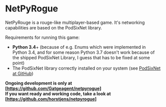 # NetPyRogue
NetPyRouge is a rouge-like multiplayer-based game. It's networking capabilities are based on the PodSixNet library.

Requirements for running this game:

- **Python 3.4**+ (because of e.g. Enums which were implemented in Python 3.4, and for some reason Python 3.7 doesn't work because of the shipped PodSixNet Library, I guess that has to be fixed at some point)
- The PodSixNet library correctly installed on your system (see [PodSixNet at GitHub](https://github.com/chr15m/PodSixNet/tree/python3))

**Ongoing development is only at [https://github.com/Gatgeagent/netpyrogue]**  
**If you want ready and working code, take a look at [https://github.com/horstjens/netpyrogue]**
